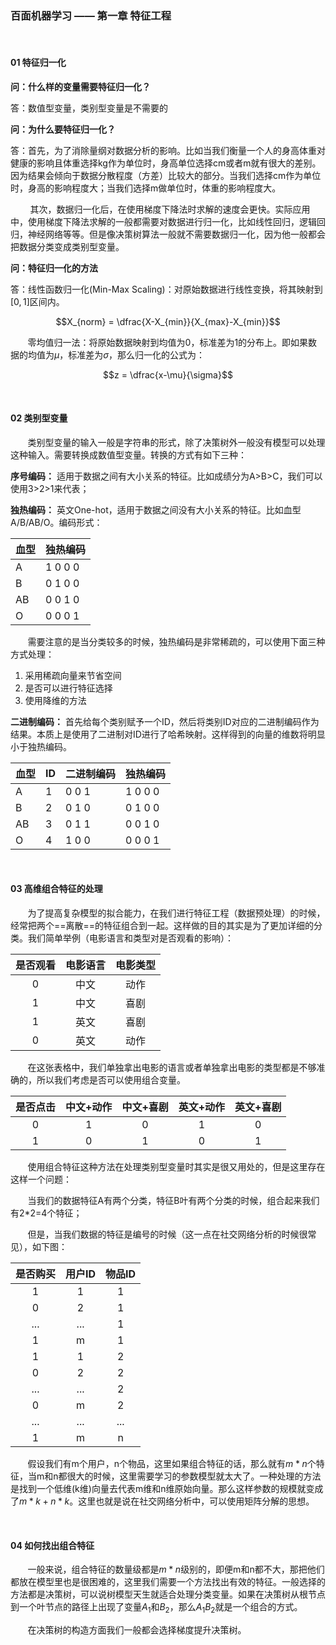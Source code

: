 ### 百面机器学习 —— 第一章 特征工程

<br/>

#### 01  特征归一化

**问：什么样的变量需要特征归一化？**

答：数值型变量，类别型变量是不需要的

**问：为什么要特征归一化？**

答：首先，为了消除量纲对数据分析的影响。比如当我们衡量一个人的身高体重对健康的影响且体重选择kg作为单位时，身高单位选择cm或者m就有很大的差别。因为结果会倾向于数据分散程度（方差）比较大的部分。当我们选择cm作为单位时，身高的影响程度大；当我们选择m做单位时，体重的影响程度大。

&#160; &#160; &#160; &#160; 其次，数据归一化后，在使用梯度下降法时求解的速度会更快。实际应用中，使用梯度下降法求解的一般都需要对数据进行归一化，比如线性回归，逻辑回归，神经网络等等。但是像决策树算法一般就不需要数据归一化，因为他一般都会把数据分类变成类别型变量。

**问：特征归一化的方法**

答：线性函数归一化(Min-Max Scaling)：对原始数据进行线性变换，将其映射到$[0,1]$区间内。

$$X_{norm} = \dfrac{X-X_{min}}{X_{max}-X_{min}}$$

&#160; &#160; &#160; &#160;零均值归一法：将原始数据映射到均值为0，标准差为1的分布上。即如果数据的均值为$\mu$，标准差为$\sigma$，那么归一化的公式为：

$$z = \dfrac{x-\mu}{\sigma}​$$



<br/>

#### 02 类别型变量

&#160; &#160; &#160; &#160;类别型变量的输入一般是字符串的形式，除了决策树外一般没有模型可以处理这种输入。需要转换成数值型变量。转换的方式有如下三种：

**序号编码：** 适用于数据之间有大小关系的特征。比如成绩分为A>B>C，我们可以使用3>2>1来代表；

**独热编码：** 英文One-hot，适用于数据之间没有大小关系的特征。比如血型A/B/AB/O。编码形式：



| 血型 | 独热编码   |
| ---- | ---------- |
| A    | 1  0  0  0 |
| B    | 0  1  0  0 |
| AB   | 0  0  1  0 |
| O    | 0  0  0  1 |

&#160; &#160; &#160; &#160;需要注意的是当分类较多的时候，独热编码是非常稀疏的，可以使用下面三种方式处理：

1. 采用稀疏向量来节省空间
2. 是否可以进行特征选择
3. 使用降维的方法

**二进制编码：** 首先给每个类别赋予一个ID，然后将类别ID对应的二进制编码作为结果。本质上是使用了二进制对ID进行了哈希映射。这样得到的向量的维数将明显小于独热编码。

| 血型 | ID   | 二进制编码 | 独热编码   |
| ---- | ---- | ---------- | ---------- |
| A    | 1    | 0  0  1    | 1  0  0  0 |
| B    | 2    | 0  1  0    | 0  1  0  0 |
| AB   | 3    | 0  1  1    | 0  0  1  0 |
| O    | 4    | 1  0  0    | 0  0  0  1 |



<br/>

#### 03 高维组合特征的处理

&#160; &#160; &#160; &#160;为了提高复杂模型的拟合能力，在我们进行特征工程（数据预处理）的时候，经常把两个==离散==的特征组合到一起。这样做的目的其实是为了更加详细的分类。我们简单举例（电影语言和类型对是否观看的影响）：

| 是否观看 | 电影语言 | 电影类型 |
| :------: | :------: | :------: |
|    0     |   中文   |   动作   |
|    1     |   中文   |   喜剧   |
|    1     |   英文   |   喜剧   |
|    0     |   英文   |   动作   |

&#160; &#160; &#160; &#160;在这张表格中，我们单独拿出电影的语言或者单独拿出电影的类型都是不够准确的，所以我们考虑是否可以使用组合变量。

| 是否点击 | 中文+动作 | 中文+喜剧 | 英文+动作 | 英文+喜剧 |
| :------: | :-------: | :-------: | :-------: | :-------: |
|    0     |     1     |     0     |     1     |     0     |
|    1     |     0     |     1     |     0     |     1     |

&#160; &#160; &#160; &#160;使用组合特征这种方法在处理类别型变量时其实是很又用处的，但是这里存在这样一个问题：

&#160; &#160; &#160; &#160;当我们的数据特征A有两个分类，特征B叶有两个分类的时候，组合起来我们有2*2=4个特征；

&#160; &#160; &#160; &#160;但是，当我们数据的特征是编号的时候（这一点在社交网络分析的时候很常见），如下图：

| 是否购买 | 用户ID | 物品ID |
| :------: | :----: | :----: |
|    1     |   1    |   1    |
|    0     |   2    |   1    |
|   ...    |  ...   |   1    |
|    1     |   m    |   1    |
|    1     |   1    |   2    |
|    0     |   2    |   2    |
|   ...    |  ...   |   2    |
|    0     |   m    |   2    |
|   ...    |  ...   |  ...   |
|    1     |   m    |   n    |

&#160; &#160; &#160; &#160;假设我们有m个用户，n个物品，这里如果组合特征的话，那么就有$m*n​$个特征，当m和n都很大的时候，这里需要学习的参数模型就太大了。一种处理的方法是找到一个低维(k维)向量去代表m维和n维原始向量。那么这样参数的规模就变成了$m*k+n*k​$。这里也就是说在社交网络分析中，可以使用矩阵分解的思想。

<br/>

#### 04 如何找出组合特征

&#160; &#160; &#160; &#160;一般来说，组合特征的数量级都是$m*n$级别的，即便m和n都不大，那把他们都放在模型里也是很困难的，这里我们需要一个方法找出有效的特征。一般选择的方法都是决策树，可以说树模型天生就适合处理分类变量。如果在决策树从根节点到一个叶节点的路径上出现了变量$A_1$和$B_2$，那么$A_1B_2$就是一个组合的方式。

&#160; &#160; &#160; &#160;在决策树的构造方面我们一般都会选择梯度提升决策树。